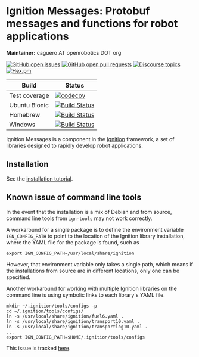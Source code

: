 # Ignition Messages: Protobuf messages and functions for robot applications

**Maintainer:** caguero AT openrobotics DOT org

[![GitHub open issues](https://img.shields.io/github/issues-raw/ignitionrobotics/ign-msgs.svg)](https://github.com/ignitionrobotics/ign-msgs/issues)
[![GitHub open pull requests](https://img.shields.io/github/issues-pr-raw/ignitionrobotics/ign-msgs.svg)](https://github.com/ignitionrobotics/ign-msgs/pulls)
[![Discourse topics](https://img.shields.io/discourse/https/community.gazebosim.org/topics.svg)](https://community.gazebosim.org)
[![Hex.pm](https://img.shields.io/hexpm/l/plug.svg)](https://www.apache.org/licenses/LICENSE-2.0)

Build | Status
-- | --
Test coverage | [![codecov](https://codecov.io/gh/ignitionrobotics/ign-msgs/branch/main/graph/badge.svg)](https://codecov.io/gh/ignitionrobotics/ign-msgs)
Ubuntu Bionic | [![Build Status](https://build.osrfoundation.org/buildStatus/icon?job=ignition_msgs-ci-main-bionic-amd64)](https://build.osrfoundation.org/job/ignition_msgs-ci-main-bionic-amd64)
Homebrew      | [![Build Status](https://build.osrfoundation.org/buildStatus/icon?job=ignition_msgs-ci-main-homebrew-amd64)](https://build.osrfoundation.org/job/ignition_msgs-ci-main-homebrew-amd64)
Windows       | [![Build Status](https://build.osrfoundation.org/buildStatus/icon?job=ign_msgs-ci-win)](https://build.osrfoundation.org/job/ign_msgs-ci-win)

Ignition Messages is a component in the [Ignition](http://ignitionrobotics.org)
framework, a set of libraries designed to rapidly develop robot applications.

## Installation

See the [installation tutorial](https://ignitionrobotics.org/api/msgs/7.0/install.html).

## Known issue of command line tools

In the event that the installation is a mix of Debian and from source, command
line tools from `ign-tools` may not work correctly.

A workaround for a single package is to define the environment variable
`IGN_CONFIG_PATH` to point to the location of the Ignition library installation,
where the YAML file for the package is found, such as
```
export IGN_CONFIG_PATH=/usr/local/share/ignition
```

However, that environment variable only takes a single path, which means if the
installations from source are in different locations, only one can be specified.

Another workaround for working with multiple Ignition libraries on the command
line is using symbolic links to each library's YAML file.
```
mkdir ~/.ignition/tools/configs -p
cd ~/.ignition/tools/configs/
ln -s /usr/local/share/ignition/fuel6.yaml .
ln -s /usr/local/share/ignition/transport10.yaml .
ln -s /usr/local/share/ignition/transportlog10.yaml .
...
export IGN_CONFIG_PATH=$HOME/.ignition/tools/configs
```

This issue is tracked [here](https://github.com/ignitionrobotics/ign-tools/issues/8).

